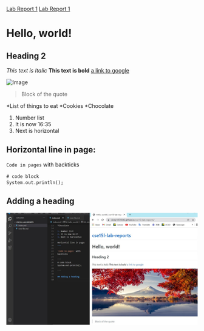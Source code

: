 [Lab Report 1](lab-report-1-week-2.html)
[Lab Report 1](https://cindy1851646.github.io/cse15l-lab-reports/lab-report-1-week-2.html)

# Hello, world!
## Heading 2
*This text is Italic*
**This text is bold**
[a link to google](https://www.google.com)

![Image](https://helpx.adobe.com/content/dam/help/en/photoshop/using/convert-color-image-black-white/jcr_content/main-pars/before_and_after/image-before/Landscape-Color.jpg)

> Block of the quote

*List of things to eat
*Cookies
*Chocolate

1. Number list
2. It is now 16:35
3. Next is horizontal

Horizontal line in page:
---

`Code in pages` with 
backticks

```
# code block
System.out.println();

```

## Adding a heading
![New Image](Screenshot.jpg)



